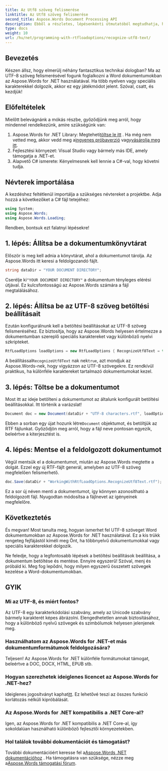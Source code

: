 ```yaml
---
title: Az Utf8 szöveg felismerése
linktitle: Az Utf8 szöveg felismerése
second_title: Aspose.Words Document Processing API
description: Ebből a részletes, lépésenkénti útmutatóból megtudhatja, hogyan ismerheti fel az UTF-8 szöveget Word dokumentumokban az Aspose.Words for .NET használatával.
type: docs
weight: 10
url: /hu/net/programming-with-rtfloadoptions/recognize-utf8-text/
---
```

## Bevezetés

Készen állsz, hogy elmerülj néhány fantasztikus technikai dologban? Ma az UTF-8 szöveg felismerésével fogunk foglalkozni a Word dokumentumokban az Aspose.Words for .NET használatával. Ha több nyelven vagy speciális karakterekkel dolgozik, akkor ez egy játékmódot jelent. Szóval, csatt, és kezdjük!

## Előfeltételek

Mielőtt belevágnánk a mókás részbe, győződjünk meg arról, hogy mindennel rendelkezünk, amire szükségünk van:

1.  Aspose.Words for .NET Library: Megteheti[töltse le itt](https://releases.aspose.com/words/net/) . Ha még nem vetted meg, akkor vedd meg a[ingyenes próbaverzió](https://releases.aspose.com/) vagy[vásárolja meg itt](https://purchase.aspose.com/buy).
2. Fejlesztési környezet: Visual Studio vagy bármely más IDE, amely támogatja a .NET-et.
3. Alapvető C# ismerete: Kényelmesnek kell lennie a C#-val, hogy követni tudja.

## Névterek importálása

A kezdéshez feltétlenül importálja a szükséges névtereket a projektbe. Adja hozzá a következőket a C# fájl tetejéhez:

```csharp
using System;
using Aspose.Words;
using Aspose.Words.Loading;
```

Rendben, bontsuk ezt falatnyi lépésekre!

## 1. lépés: Állítsa be a dokumentumkönyvtárat

Először is meg kell adnia a könyvtárat, ahol a dokumentumot tárolja. Az Aspose.Words itt keresi a feldolgozandó fájlt.

```csharp
string dataDir = "YOUR DOCUMENT DIRECTORY";
```

 Cserélje ki`"YOUR DOCUMENT DIRECTORY"` a dokumentum tényleges elérési útjával. Ez kulcsfontosságú az Aspose.Words számára a fájl megtalálásához.

## 2. lépés: Állítsa be az UTF-8 szöveg betöltési beállításait

Ezután konfigurálnunk kell a betöltési beállításokat az UTF-8 szöveg felismeréséhez. Ez biztosítja, hogy az Aspose.Words helyesen értelmezze a dokumentumban szereplő speciális karaktereket vagy különböző nyelvi szkripteket.

```csharp
RtfLoadOptions loadOptions = new RtfLoadOptions { RecognizeUtf8Text = true };
```

 A beállítással`RecognizeUtf8Text` nak nek`true`, azt mondjuk az Aspose.Words-nek, hogy vigyázzon az UTF-8 szövegekre. Ez rendkívül praktikus, ha különféle karaktereket tartalmazó dokumentumokat kezel.

## 3. lépés: Töltse be a dokumentumot

Most itt az ideje betölteni a dokumentumot az általunk konfigurált betöltési beállításokkal. Itt történik a varázslat!

```csharp
Document doc = new Document(dataDir + "UTF-8 characters.rtf", loadOptions);
```

 Ebben a sorban egy újat hozunk létre`Document` objektumot, és betöltjük az RTF fájlunkat. Győződjön meg arról, hogy a fájl neve pontosan egyezik, beleértve a kiterjesztést is.

## 4. lépés: Mentse el a feldolgozott dokumentumot

Végül mentsük el a dokumentumot, miután az Aspose.Words megtette a dolgát. Ezzel egy új RTF-fájlt generál, amelyben az UTF-8 szöveg megfelelően felismerhető.

```csharp
doc.Save(dataDir + "WorkingWithRtfLoadOptions.RecognizeUtf8Text.rtf");
```

Ez a sor új néven menti a dokumentumot, így könnyen azonosítható a feldolgozott fájl. Nyugodtan módosítsa a fájlnevet az igényeinek megfelelőre.

## Következtetés

És megvan! Most tanulta meg, hogyan ismerhet fel UTF-8 szöveget Word dokumentumokban az Aspose.Words for .NET használatával. Ez a kis trükk rengeteg fejfájástól kíméli meg Önt, ha többnyelvű dokumentumokkal vagy speciális karakterekkel dolgozik.

Ne feledje, hogy a legfontosabb lépések a betöltési beállítások beállítása, a dokumentum betöltése és mentése. Ennyire egyszerű! Szóval, menj és próbáld ki. Meg fog lepődni, hogy milyen egyszerű összetett szövegek kezelése a Word-dokumentumokban.

## GYIK

### Mi az UTF-8, és miért fontos?

Az UTF-8 egy karakterkódolási szabvány, amely az Unicode szabvány bármely karakterét képes ábrázolni. Elengedhetetlen annak biztosításához, hogy a különböző nyelvű szövegek és szimbólumok helyesen jelenjenek meg.

### Használhatom az Aspose.Words for .NET-et más dokumentumformátumok feldolgozására?

Teljesen! Az Aspose.Words for .NET különféle formátumokat támogat, beleértve a DOC, DOCX, HTML, EPUB stb.

### Hogyan szerezhetek ideiglenes licencet az Aspose.Words for .NET-hez?

 Ideiglenes jogosítványt kaphat[itt](https://purchase.aspose.com/temporary-license/). Ez lehetővé teszi az összes funkció korlátozás nélküli kipróbálását.

### Az Aspose.Words for .NET kompatibilis a .NET Core-al?

Igen, az Aspose.Words for .NET kompatibilis a .NET Core-al, így sokoldalúan használható különböző fejlesztői környezetekben.

### Hol találok további dokumentációt és támogatást?

 További dokumentációért keresse fel a[Aspose.Words .NET dokumentációhoz](https://reference.aspose.com/words/net/) . Ha támogatásra van szüksége, nézze meg a[Aspose.Words támogatási fórum](https://forum.aspose.com/c/words/8).